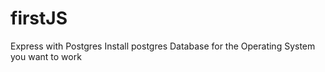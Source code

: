 # firstJS
Express with Postgres
Install postgres Database for the Operating System you want to work
 
